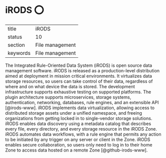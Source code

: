 # iRODS :o:


|          |                 |
| -------- | --------------- |
| title    | iRODS           | 
| status   | 10              |
| section  | File management |
| keywords | File management |



The Integrated Rule-Oriented Data System (iRODS) is open source data
management software. iRODS is released as a production-level
distribution aimed at deployment in mission critical environments. It
virtualizes data storage resources, so users can take control of their
data, regardless of where and on what device the data is stored. The
development infrastructure supports exhaustive testing on supported
platforms. The plugin architecture supports microservices, storage
systems, authentication, networking, databases, rule engines, and an
extensible API [@irods-www].  iRODS implements data
virtualization, allowing access to distributed storage assets under a
unified namespace, and freeing organizations from getting locked in to
single-vendor storage solutions. iRODS enables data discovery using a
metadata catalog that describes every file, every directory, and every
storage resource in the iRODS Zone. iRODS automates data workflows,
with a rule engine that permits any action to be initiated by any
trigger on any server or client in the Zone. iRODS enables secure
collaboration, so users only need to log in to their home Zone to
access data hosted on a remote Zone [@github-irods-www].




